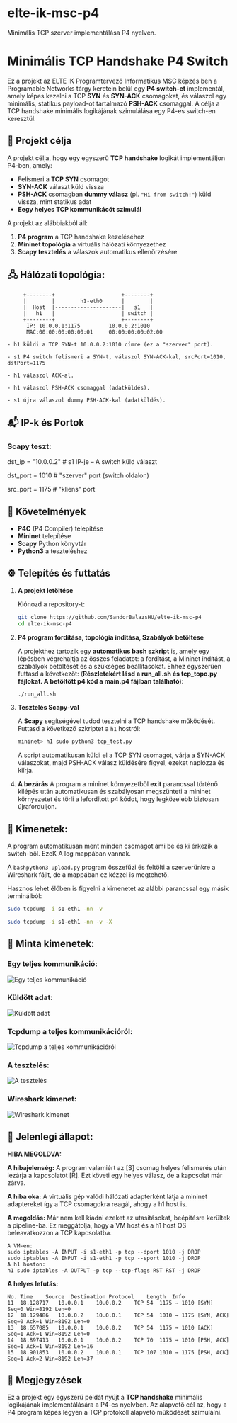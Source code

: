 # elte-ik-msc-p4
Minimális TCP szerver implementálása P4 nyelven.

# Minimális TCP Handshake P4 Switch

Ez a projekt az ELTE IK Programtervező Informatikus MSC képzés ben a Programable Networks tárgy keretein belül egy **P4 switch-et** implementál, amely képes kezelni a TCP **SYN** és **SYN-ACK** csomagokat, és válaszol egy minimális, statikus payload-ot tartalmazó **PSH-ACK** csomaggal. A célja a TCP handshake minimális logikájának szimulálása egy P4-es switch-en keresztül.

## 🚀 Projekt célja

A projekt célja, hogy egy egyszerű **TCP handshake** logikát implementáljon P4-ben, amely:

- Felismeri a **TCP SYN** csomagot
- **SYN-ACK** választ küld vissza
- **PSH-ACK** csomagban **dummy válasz** (pl. `"Hi from switch!"`) küld vissza, mint statikus adat
- **Eegy helyes TCP kommunikácót szimulál**

A projekt az alábbiakból áll:

1. **P4 program** a TCP handshake kezeléséhez
2. **Mininet topológia** a virtuális hálózati környezethez
3. **Scapy tesztelés** a válaszok automatikus ellenőrzésére


## 🖧 Hálózati topológia:
```
     +--------+                     +--------+ 
     |        |        h1-eth0      |        |
     |  Host  |---------------------|   s1   |
     |   h1   |                     | switch |
     +--------+                     +--------+ 
      IP: 10.0.0.1:1175         10.0.0.2:1010
      MAC:00:00:00:00:00:01     00:00:00:00:02:00
```

    - h1 küldi a TCP SYN-t 10.0.0.2:1010 címre (ez a "szerver" port).

    - s1 P4 switch felismeri a SYN-t, válaszol SYN-ACK-kal, srcPort=1010, dstPort=1175

    - h1 válaszol ACK-al.

    - h1 válaszol PSH-ACK csomaggal (adatküldés).

    - s1 újra válaszol dummy PSH-ACK-kal (adatküldés).

## 📬 IP-k és Portok

### Scapy teszt:

dst_ip = "10.0.0.2"     # s1 IP-je – A switch küld választ

dst_port = 1010        # "szerver" port (switch oldalon)

src_port = 1175         # "kliens" port

## 🧰 Követelmények

- **P4C** (P4 Compiler) telepítése
- **Mininet** telepítése
- **Scapy** Python könyvtár
- **Python3** a teszteléshez

## ⚙️ Telepítés és futtatás

1. **A projekt letöltése**

    Klónozd a repository-t:

    ```bash
    git clone https://github.com/SandorBalazsHU/elte-ik-msc-p4
    cd elte-ik-msc-p4
    ```

2. **P4 program fordítása, topológia indítása, Szabályok betöltése**

    A projekthez tartozik egy **automatikus bash szkript** is, amely egy lépésben végrehajtja az összes feladatot: a fordítást, a Mininet indítást, a szabályok betöltését és a szükséges beállításokat. Ehhez egyszerűen futtasd a következőt: (**Részletekért lásd a run_all.sh és tcp_topo.py fájlokat. A betöltött p4 kód a main.p4 fájlban található**):

    ```bash
    ./run_all.sh
    ```

3. **Tesztelés Scapy-val**

    A **Scapy** segítségével tudod tesztelni a TCP handshake működését. Futtasd a következő szkriptet a `h1` hostról:

    ```bash
    mininet> h1 sudo python3 tcp_test.py
    ```

    A script automatikusan küldi el a TCP SYN csomagot, várja a SYN-ACK válaszokat, majd PSH-ACK válasz küldésére figyel, ezeket naplózza és kiírja.

4. **A bezárás**
A program a mininet környezetből **exit** parancssal történő kilépés után automatikusan és szabályosan megszünteti a mininet környezetet és törli a lefordított p4 kódot, hogy legközelebb biztosan újraforduljon. 

## 📝 Kimenetek:
A program automatikusan ment minden csomagot ami be és ki érkezik a switch-ből. EzeK A log mappában vannak.

A ```bashpython3 upload.py``` program összefűzi és feltölti a szerverünkre a Wireshark fájlt, de a mappában ez kézzel is megtehető.

Hasznos lehet élőben is figyelni a kimenetet az alábbi parancssal egy másik terminálból:

```bash
sudo tcpdump -i s1-eth1 -nn -v

sudo tcpdump -i s1-eth1 -nn -v -X
```

## 📝 Minta kimenetek:

### Egy teljes kommunikáció:

![Egy teljes kommunikáció](images/run.png)

### Küldött adat:

![Küldött adat](images/datasended.png)

### Tcpdump a teljes kommunikációról:

![Tcpdump a teljes kommunikációról](images/tcpdump.png)

### A tesztelés:

![A tesztelés](images/test.png)

### Wireshark kimenet:

![Wireshark kimenet](images/wireshark.png)

## 🔧 Jelenlegi állapot:
**HIBA MEGOLDVA:** 

**A hibajelenség:** A program valamiért az [S] csomag helyes felismerés után lezárja a kapcsolatot [R]. Ezt követi egy helyes válasz, de a kapcsolat már zárva.

**A hiba oka:** A virtuális gép valódi hálózati adapterként látja a mininet adaptereket így a TCP csomagokra reagál, ahogy a h1 host is.

**A megoldás:** Már nem kell kiadni ezeket az utasításokat, beépítésre kerültek a pipeline-ba. Ez meggátolja, hogy a VM host és a h1 host OS beleavatkozzon a TCP kapcsolatba.

```
A VM-en:
sudo iptables -A INPUT -i s1-eth1 -p tcp --dport 1010 -j DROP
sudo iptables -A INPUT -i s1-eth1 -p tcp --sport 1010 -j DROP
A h1 hoston:
h1 sudo iptables -A OUTPUT -p tcp --tcp-flags RST RST -j DROP
```

**A helyes lefutás:**
```
No.	Time	Source	Destination	Protocol	Length	Info
11	18.128717	10.0.0.1	10.0.0.2	TCP	54	1175 → 1010 [SYN] Seq=0 Win=8192 Len=0
12	18.129486	10.0.0.2	10.0.0.1	TCP	54	1010 → 1175 [SYN, ACK] Seq=0 Ack=1 Win=8192 Len=0
13	18.657085	10.0.0.1	10.0.0.2	TCP	54	1175 → 1010 [ACK] Seq=1 Ack=1 Win=8192 Len=0
14	18.897413	10.0.0.1	10.0.0.2	TCP	70	1175 → 1010 [PSH, ACK] Seq=1 Ack=1 Win=8192 Len=16
15	18.901853	10.0.0.2	10.0.0.1	TCP	107	1010 → 1175 [PSH, ACK] Seq=1 Ack=2 Win=8192 Len=37
```

## 📝 Megjegyzések

Ez a projekt egy egyszerű példát nyújt a **TCP handshake** minimális logikájának implementálására a P4-es nyelvben. Az alapvető cél az, hogy a P4 program képes legyen a TCP protokoll alapvető működését szimulálni.
